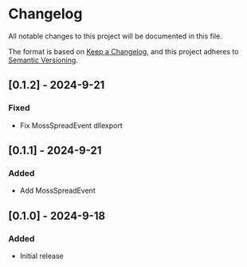 # Changelog

All notable changes to this project will be documented in this file.

The format is based on [Keep a Changelog](https://keepachangelog.com/en/1.0.0/),
and this project adheres to [Semantic Versioning](https://semver.org/spec/v2.0.0.html).

## [0.1.2] - 2024-9-21

### Fixed

- Fix MossSpreadEvent dllexport

## [0.1.1] - 2024-9-21

### Added

- Add MossSpreadEvent

## [0.1.0] - 2024-9-18

### Added

- Initial release

